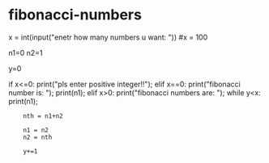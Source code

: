 # fibonacci-numbers
x = int(input("enetr how many numbers u want: ")) #x = 100

n1=0
n2=1

y=0

if x<=0:
    print("pls enter positive integer!!");
elif x==0:
    print("fibonacci number is: ");
    print(n1);
elif x>0:
    print("fibonacci numbers are: ");
    while y<x:
        print(n1);

        nth = n1+n2

        n1 = n2
        n2 = nth

        y+=1

